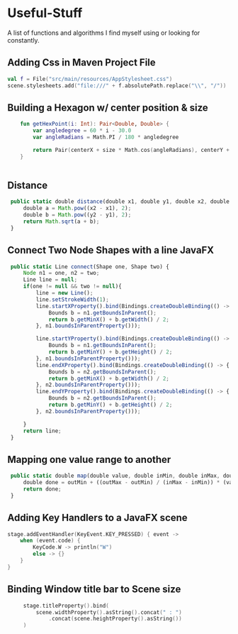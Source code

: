# Useful-Stuff
A list of functions and algorithms I find myself using or looking for constantly.


## Adding Css in Maven Project File
```Kotlin
val f = File("src/main/resources/AppStylesheet.css")
scene.stylesheets.add("file:///" + f.absolutePath.replace("\\", "/"))

```

## Building a Hexagon w/ center position & size

```Kotlin
    fun getHexPoint(i: Int): Pair<Double, Double> {
        var angledegree = 60 * i - 30.0
        var angleRadians = Math.PI / 180 * angledegree

        return Pair(centerX + size * Math.cos(angleRadians), centerY + size * Math.sin(angleRadians))
    }
    
   ```
   
 ## Distance
   
   ```javascript
    public static double distance(double x1, double y1, double x2, double y2) {
        double a = Math.pow((x2 - x1), 2);
        double b = Math.pow((y2 - y1), 2);
        return Math.sqrt(a + b);
    }
```

## Connect Two Node Shapes with a line JavaFX

   ```javascript
    public static Line connect(Shape one, Shape two) {
        Node n1 = one, n2 = two;
        Line line = null;
        if(one != null && two != null){
            line = new Line();
            line.setStrokeWidth(1);
            line.startXProperty().bind(Bindings.createDoubleBinding(() -> {
                Bounds b = n1.getBoundsInParent();
                return b.getMinX() + b.getWidth() / 2;
            }, n1.boundsInParentProperty()));

            line.startYProperty().bind(Bindings.createDoubleBinding(() -> {
                Bounds b = n1.getBoundsInParent();
                return b.getMinY() + b.getHeight() / 2;
            }, n1.boundsInParentProperty()));
            line.endXProperty().bind(Bindings.createDoubleBinding(() -> {
                Bounds b = n2.getBoundsInParent();
                return b.getMinX() + b.getWidth() / 2;
            }, n2.boundsInParentProperty()));
            line.endYProperty().bind(Bindings.createDoubleBinding(() -> {
                Bounds b = n2.getBoundsInParent();
                return b.getMinY() + b.getHeight() / 2;
            }, n2.boundsInParentProperty()));

        }
        return line;
    }
```

## Mapping one value range to another
   ```javascript
    public static double map(double value, double inMin, double inMax, double outMin, double outMax) {
        double done = outMin + ((outMax - outMin) / (inMax - inMin)) * (value - inMin);
        return done;
    }
```


## Adding Key Handlers to a JavaFX scene
   ```kotlin
   stage.addEventHandler(KeyEvent.KEY_PRESSED) { event ->
       when (event.code) {
           KeyCode.W -> println("W")
           else -> {}
       }
   }
```
## Binding Window title bar to Scene size
   ```kotlin
        stage.titleProperty().bind(
            scene.widthProperty().asString().concat(" : ")
                .concat(scene.heightProperty().asString())
        )
```
